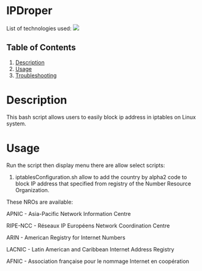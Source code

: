 # IPDroper

<div id="top"></div>
<p style="display: inline">
  <!-- List of technologies used --> 
  List of technologies used:
  
  <img src="https://img.shields.io/badge/Linux--FFA500.svg?logo=Linux&style=plastic">

## Table of Contents

1. [Description](#Description)
2. [Usage](#Usage)
3. [Troubleshooting](#Troubleshooting)

# Description

This bash script allows users to easily block ip address in iptables on Linux system. 

# Usage

Run the script then display menu there are allow select scripts:
1. iptablesConfiguration.sh allow to add the country by alpha2 code to block IP address that specified from registry of the Number Resource Organization.  

These NROs are available:

APNIC - Asia-Pacific Network Information Centre

RIPE-NCC - Réseaux IP Européens Network Coordination Centre

ARIN - American Registry for Internet Numbers

LACNIC - Latin American and Caribbean Internet Address Registry

AFNIC - Association française pour le nommage Internet en coopération

